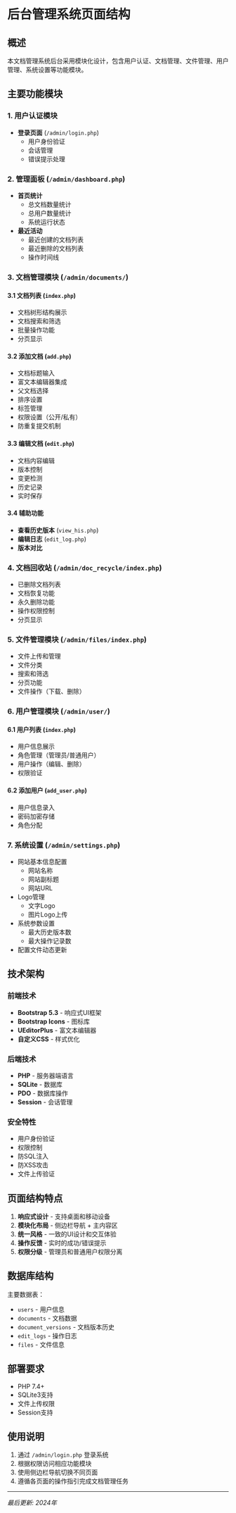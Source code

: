 # 后台管理系统页面结构

## 概述

本文档管理系统后台采用模块化设计，包含用户认证、文档管理、文件管理、用户管理、系统设置等功能模块。

## 主要功能模块

### 1. 用户认证模块
- **登录页面** (`/admin/login.php`)
  - 用户身份验证
  - 会话管理
  - 错误提示处理

### 2. 管理面板 (`/admin/dashboard.php`)
- **首页统计**
  - 总文档数量统计
  - 总用户数量统计
  - 系统运行状态
- **最近活动**
  - 最近创建的文档列表
  - 最近删除的文档列表
  - 操作时间线

### 3. 文档管理模块 (`/admin/documents/`)

#### 3.1 文档列表 (`index.php`)
- 文档树形结构展示
- 文档搜索和筛选
- 批量操作功能
- 分页显示

#### 3.2 添加文档 (`add.php`)
- 文档标题输入
- 富文本编辑器集成
- 父文档选择
- 排序设置
- 标签管理
- 权限设置（公开/私有）
- 防重复提交机制

#### 3.3 编辑文档 (`edit.php`)
- 文档内容编辑
- 版本控制
- 变更检测
- 历史记录
- 实时保存

#### 3.4 辅助功能
- **查看历史版本** (`view_his.php`)
- **编辑日志** (`edit_log.php`)
- **版本对比**

### 4. 文档回收站 (`/admin/doc_recycle/index.php`)
- 已删除文档列表
- 文档恢复功能
- 永久删除功能
- 操作权限控制
- 分页显示

### 5. 文件管理模块 (`/admin/files/index.php`)
- 文件上传和管理
- 文件分类
- 搜索和筛选
- 分页功能
- 文件操作（下载、删除）

### 6. 用户管理模块 (`/admin/user/`)

#### 6.1 用户列表 (`index.php`)
- 用户信息展示
- 角色管理（管理员/普通用户）
- 用户操作（编辑、删除）
- 权限验证

#### 6.2 添加用户 (`add_user.php`)
- 用户信息录入
- 密码加密存储
- 角色分配

### 7. 系统设置 (`/admin/settings.php`)
- 网站基本信息配置
  - 网站名称
  - 网站副标题
  - 网站URL
- Logo管理
  - 文字Logo
  - 图片Logo上传
- 系统参数设置
  - 最大历史版本数
  - 最大操作记录数
- 配置文件动态更新

## 技术架构

### 前端技术
- **Bootstrap 5.3** - 响应式UI框架
- **Bootstrap Icons** - 图标库
- **UEditorPlus** - 富文本编辑器
- **自定义CSS** - 样式优化

### 后端技术
- **PHP** - 服务器端语言
- **SQLite** - 数据库
- **PDO** - 数据库操作
- **Session** - 会话管理

### 安全特性
- 用户身份验证
- 权限控制
- 防SQL注入
- 防XSS攻击
- 文件上传验证

## 页面结构特点

1. **响应式设计** - 支持桌面和移动设备
2. **模块化布局** - 侧边栏导航 + 主内容区
3. **统一风格** - 一致的UI设计和交互体验
4. **操作反馈** - 实时的成功/错误提示
5. **权限分级** - 管理员和普通用户权限分离

## 数据库结构

主要数据表：
- `users` - 用户信息
- `documents` - 文档数据
- `document_versions` - 文档版本历史
- `edit_logs` - 操作日志
- `files` - 文件信息

## 部署要求

- PHP 7.4+
- SQLite3支持
- 文件上传权限
- Session支持

## 使用说明

1. 通过 `/admin/login.php` 登录系统
2. 根据权限访问相应功能模块
3. 使用侧边栏导航切换不同页面
4. 遵循各页面的操作指引完成文档管理任务

---
*最后更新: 2024年*